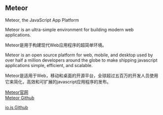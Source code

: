 ## Meteor

Meteor, the JavaScript App Platform

Meteor is an ultra-simple environment for building modern web applications.

Meteor是用于构建现代Web应用程序的超简单环境。

Meteor is an open source platform for web, mobile, and desktop used by over half a million developers around the globe to make shipping javascript applications simple, efficient, and scalable.

Meteor是适用于Web，移动和桌面的开源平台，全球超过五百万的开发人员使用它来简化，高效和可扩展的javascript应用程序的发布。


[Meteor官网](https://www.meteor.com/)  
[Meteor Github](https://github.com/meteor/meteor)  


[io.js Github](https://github.com/nodejs/iojs.org)  


